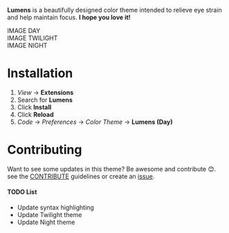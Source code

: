 **Lumens** is a beautifully designed color theme intended to relieve eye strain and help maintain focus. __I hope you love it!__

IMAGE DAY  
IMAGE TWILIGHT  
IMAGE NIGHT

# Installation
1. _View_ → __Extensions__
2. Search for __Lumens__
3. Click __Install__
4. Click __Reload__
5. _Code_ → _Preferences_ → _Color Theme_ → __Lumens (Day)__

# Contributing
Want to see some updates in this theme? Be awesome and contribute 😊.  
see the [CONTRIBUTE](https://github.com/santanajames/lumens-theme-vscode/blob/master/CONTRIBUTE.md) guidelines or create an [issue](https://github.com/santanajames/lumens-theme-vscode/issues).

#### TODO List
* Update syntax highlighting
* Update Twilight theme
* Update Night theme
